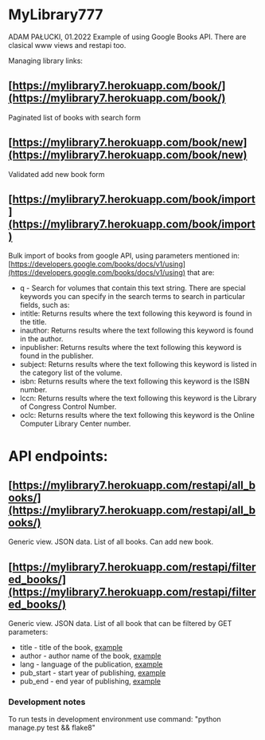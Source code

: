 # MyLibrary777
ADAM PAŁUCKI, 01.2022
Example of using Google Books API. There are clasical www views and restapi too.

Managing library links:
## [https://mylibrary7.herokuapp.com/book/](https://mylibrary7.herokuapp.com/book/)
Paginated list of books with search form
## [https://mylibrary7.herokuapp.com/book/new](https://mylibrary7.herokuapp.com/book/new)
Validated add new book form
## [https://mylibrary7.herokuapp.com/book/import](https://mylibrary7.herokuapp.com/book/import)
Bulk import of books from google API, using parameters mentioned in:
[https://developers.google.com/books/docs/v1/using](https://developers.google.com/books/docs/v1/using)
that are:
* q - Search for volumes that contain this text string. There are special keywords you can specify in the search terms to search in particular fields, such as:
* intitle: Returns results where the text following this keyword is found in the title.
* inauthor: Returns results where the text following this keyword is found in the author.
* inpublisher: Returns results where the text following this keyword is found in the publisher.
* subject: Returns results where the text following this keyword is listed in the category list of the volume.
* isbn: Returns results where the text following this keyword is the ISBN number.
* lccn: Returns results where the text following this keyword is the Library of Congress Control Number.
* oclc: Returns results where the text following this keyword is the Online Computer Library Center number.

# API endpoints:
## [https://mylibrary7.herokuapp.com/restapi/all_books/](https://mylibrary7.herokuapp.com/restapi/all_books/)
Generic view. JSON data. List of all books. Can add new book.
## [https://mylibrary7.herokuapp.com/restapi/filtered_books/](https://mylibrary7.herokuapp.com/restapi/filtered_books/)
Generic view. JSON data. List of all book that can be filtered by GET parameters:
* title - title of the book, [example](https://mylibrary7.herokuapp.com/restapi/filtered_books/?title=Eragon)
* author - author name of the book, [example](https://mylibrary7.herokuapp.com/restapi/filtered_books/?author=tolkien)
* lang - language of the publication, [example](https://mylibrary7.herokuapp.com/restapi/filtered_books/?lang=pl)
* pub_start - start year of publishing, [example](https://mylibrary7.herokuapp.com/restapi/filtered_books/?pub_start=2020)
* pub_end - end year of publishing, [example](https://mylibrary7.herokuapp.com/restapi/filtered_books/?pub_end=2000)

### Development notes
To run tests in development environment use command:
"python manage.py test && flake8"
